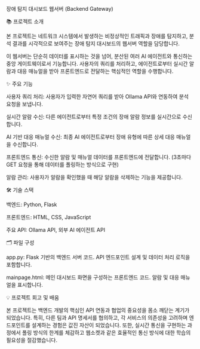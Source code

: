 장애 탐지 대시보드 웹서버 (Backend Gateway)

📚 프로젝트 소개

본 프로젝트는 네트워크 시스템에서 발생하는 비정상적인 트래픽과 장애를 탐지하고, 분석 결과를 시각적으로 보여주는 장애 탐지 대시보드의 웹서버 역할을 담당합니다.

이 웹서버는 단순히 데이터를 표시하는 것을 넘어, 분산된 여러 AI 에이전트와 통신하는 중앙 게이트웨이로서 기능합니다. 사용자의 쿼리를 처리하고, 에이전트로부터 실시간 알람과 대응 매뉴얼을 받아 프론트엔드로 전달하는 핵심적인 역할을 수행합니다.

✨ 주요 기능

사용자 쿼리 처리: 사용자가 입력한 자연어 쿼리를 받아 Ollama API와 연동하여 분석 요청을 보냅니다.

실시간 알람 수신: 다른 에이전트로부터 특정 조건의 장애 알람 정보를 실시간으로 수신합니다.

AI 기반 대응 매뉴얼 수신: 최종 AI 에이전트로부터 장애 유형에 따른 상세 대응 매뉴얼을 수신합니다.

프론트엔드 통신: 수신한 알람 및 매뉴얼 데이터를 프론트엔드에 전달합니다. (3초마다 GET 요청을 통해 데이터를 폴링하는 방식으로 구현)

알람 관리: 사용자가 알람을 확인했을 때 해당 알람을 삭제하는 기능을 제공합니다.

🛠️ 기술 스택

백엔드: Python, Flask

프론트엔드: HTML, CSS, JavaScript

주요 API: Ollama API, 외부 AI 에이전트 API

🗂️ 파일 구성

app.py: Flask 기반의 백엔드 서버 코드. API 엔드포인트 설계 및 데이터 처리 로직을 포함합니다.

mainpage.html: 메인 대시보드 화면을 구성하는 프론트엔드 코드. 알람 및 대응 매뉴얼을 표시합니다.


💡 프로젝트 회고 및 배움

본 프로젝트는 백엔드 개발의 핵심인 API 연동과 협업의 중요성을 몸소 깨닫는 계기가 되었습니다. 특히, 다른 팀과 API 명세서를 협의하고, 각 서비스의 의존성을 고려하며 엔드포인트를 설계하는 경험은 값진 자산이 되었습니다. 또한, 실시간 통신을 구현하는 과정에서 폴링 방식의 한계를 체감하고 웹소켓과 같은 효율적인 통신 방식에 대한 학습의 필요성을 절감했습니다.
